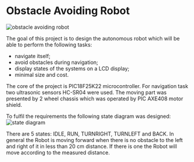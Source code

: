 # Obstacle Avoiding Robot

![obstacle avoiding robot](https://github.com/Anna-Little-Bird/Obstacle-Avoiding-Robot/blob/master/Photos/1_small.jpg)

The goal of this project is to design the autonomous robot which will be able to perform the following tasks:
-	navigate itself;
-	avoid obstacles during navigation;
-	display states of the systems on a LCD display;
-	minimal size and cost.

The core of the project is PIC18F25K22 microcontroller. For navigation task two ultrasonic sensors HC-SR04 were used. The moving part was presented by 2 wheel chassis which was operated by PIC AXE408 motor shield.

To fulfil the requirements the following state diagram was designed:
![state diagram](https://github.com/Anna-Little-Bird/Obstacle-Avoiding-Robot/blob/master/Photos/State%20Diagram.jpg)

There are 5 states: IDLE, RUN, TURNRIGHT, TURNLEFT and BACK. In general the Robot is moving forward when there is no obstacle to the left and right of it in less than 20 cm distance. If there is one the Robot will move according to the measured distance.
